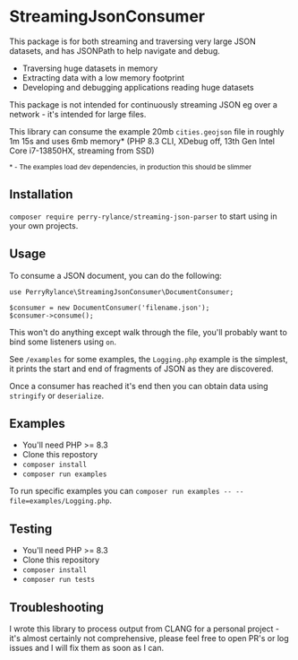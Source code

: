 # StreamingJsonConsumer
This package is for both streaming and traversing very large JSON datasets, and has JSONPath to help navigate and debug.

- Traversing huge datasets in memory
- Extracting data with a low memory footprint
- Developing and debugging applications reading huge datasets

This package is not intended for continuously streaming JSON eg over a network - it's intended for large files.

This library can consume the example 20mb `cities.geojson` file in roughly 1m 15s and uses 6mb memory* (PHP 8.3 CLI, XDebug off, 13th Gen Intel Core i7-13850HX, streaming from SSD)

<sub>* - The examples load dev dependencies, in production this should be slimmer</sub>

## Installation
`composer require perry-rylance/streaming-json-parser` to start using in your own projects.

## Usage
To consume a JSON document, you can do the following:

```
use PerryRylance\StreamingJsonConsumer\DocumentConsumer;

$consumer = new DocumentConsumer('filename.json');
$consumer->consume();
```

This won't do anything except walk through the file, you'll probably want to bind some listeners using `on`.

See `/examples` for some examples, the `Logging.php` example is the simplest, it prints the start and end of fragments of JSON as they are discovered.

Once a consumer has reached it's end then you can obtain data using `stringify` or `deserialize`.

## Examples
- You'll need PHP >= 8.3
- Clone this repostory
- `composer install`
- `composer run examples`

To run specific examples you can `composer run examples -- --file=examples/Logging.php`.

## Testing
- You'll need PHP >= 8.3
- Clone this repository
- `composer install`
- `composer run tests`

## Troubleshooting
I wrote this library to process output from CLANG for a personal project - it's almost certainly not comprehensive, please feel free to open PR's or log issues and I will fix them as soon as I can.
